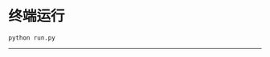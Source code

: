 # 终端运行

```shell
python run.py
```
*********************************************************************************************************************************************************************************************************************************